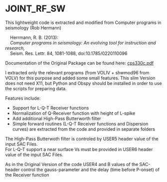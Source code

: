 
JOINT_RF_SW
===========

This lightweight code is extracted and modified from Computer programs in seismology (Rob Hermann) 

&nbsp;&nbsp;&nbsp; Herrmann, R. B. (2013):  
&nbsp;&nbsp;&nbsp; *Computer programs in seismology: An evolving tool for instruction and research,*    
&nbsp;&nbsp;&nbsp; Seism. Res. Lettr. 84, 1081-1088, doi:10.1785/0220110096

Documentation of the Original Package can be found here: <span style="color: blue;">[cps330c.pdf](http://www.eas.slu.edu/eqc/eqc_cps/CPS/CPS330/cps330c.pdf)
</span>

I extracted only the relevant programs (from VOLIV + shwmod96 from VOLV) for this purpose and added some small features.
This slim Version does not need X11, but Python and Obspy should be installed in order to use the scripts for preparing data.

Features include:

* Support for L-Q-T Receiver functions
* Normalization of Q-Receiver function with height of L-spike
* Add additional High-Pass Butterworth filter
* Simple forward routines (L-Q-T Receiver functions and Dispersion curves) are extracted from the code and provided in separate folders

The High-Pass Butterwoth filter is controled by USER5 header value of the input SAC Files. <br>
For L-Q-T support a near surface Vs must be provided in USER6 header value of the input SAC Files.

As in the Original Version of the code USER4 and B values of the SAC-header control the gauss-parameter and the delay (time before P-onset) of the Receiver function




